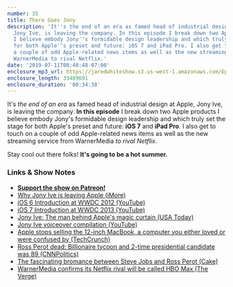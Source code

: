 ```yaml
---
number: 35
title: There Goes Jony
description: 'It''s the end of an era as famed head of industrial design at Apple,
  Jony Ive, is leaving the company. In this episode I break down two Apple products
  I believe embody Jony''s formidable design leadership and which truly set the stage
  for both Apple''s preset and future: iOS 7 and iPad Pro. I also get to touch on
  a couple of odd Apple-related news items as well as the new streaming service from
  WarnerMedia to rival Netflix.'
date: '2019-07-11T08:40:48-07:00'
enclosure_mp3_url: https://jaredwhiteshow.s3.us-west-1.amazonaws.com/Episode%2035%20-%20There%20Goes%20Jony.mp3
enclosure_length: 33489691
enclosure_duration: '00:34:38'
---
```


It's *the end of an era* as famed head of industrial design at Apple, Jony Ive, is leaving the company. **In this episode** I break down two Apple products I believe embody Jony's formidable design leadership and which truly set the stage for both Apple's preset and future: **iOS 7** and **iPad Pro**. I also get to touch on a couple of odd Apple-related news items as well as the new streaming service from WarnerMedia *to rival Netflix*.

Stay cool out there folks! **It's going to be a hot summer.**

### Links & Show Notes

* <a href="https://www.patreon.com/essentiallifejared" rel="payment"><strong>Support the show on Patreon!</strong></a>
* [Why Jony Ive is leaving Apple (iMore)](https://www.imore.com/why-jony-ive-leaving-apple)
* [iOS 6 Introduction at WWDC 2012 (YouTube)](https://youtu.be/h3KZzF4Jkvk)
* [iOS 7 Introduction at WWDC 2013 (YouTube)](https://youtu.be/gmn4ve4oTL8)
* [Jony Ive: The man behind Apple's magic curtain (USA Today)](https://www.usatoday.com/story/tech/2013/09/19/apple-jony-ive-craig-federighi/2834575/)
* [Jony Ive voiceover compilation (YouTube)](https://youtu.be/ydkvO6C9pTs)
* [Apple stops selling the 12-inch MacBook, a computer you either loved or were confused by (TechCrunch)](https://techcrunch.com/2019/07/09/apple-stops-selling-the-12-inch-macbook-a-computer-you-either-loved-or-were-confused-by/)
* [Ross Perot dead: Billionaire tycoon and 2-time presidential candidate was 89 (CNNPolitics)](https://www.cnn.com/2019/07/09/politics/ross-perot-dead/index.html)
* [The fascinating bromance between Steve Jobs and Ross Perot (Cake)](https://www.cake.co/conversations/DwwvjtB/the-fascinating-bromance-between-steve-jobs-and-ross-perot)
* [WarnerMedia confirms its Netflix rival will be called HBO Max (The Verge)](https://www.theverge.com/2019/7/9/20687792/hbo-max-warnermedia-announcement-friends-streaming-details-subscription-service)